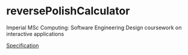 # reversePolishCalculator
Imperial MSc Computing: Software Engineering Design coursework on interactive applications

[Specification](specification.pdf)
